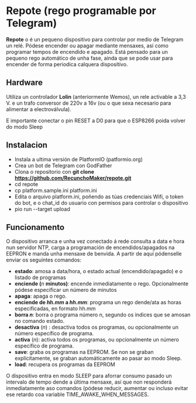 # Repote (rego programable por Telegram)

**Repote** o é un pequeno dispositivo para controlar por medio de Telegram un relé. Pódese encender ou apagar mediante mensaxes, así como programar tempos de encendido e apagado. Está pensado para un pequeno rego automático de unha fase, ainda que se pode usar para encender de forma periodica calquera dispositivo.

## Hardware
Utiliza un controlador __Lolin__ (anteriormente Wemos), un rele activable a 3,3 V. e un trafo conversor de 220v a 16v (ou o que sexa necesario para alimentar a electroválvula). 

E importante conectar o pin RESET a D0 para que o ESP8266 poida volver do modo Sleep

## Instalacion
* Instala a ultima versión de PlatformIO (patformio.org)
* Crea un bot de Telegram con GodFather
* Clona o repositorio con **git clone https://github.com/RecunchoMaker/repote.git**
* cd repote
* cp platform.sample.ini platform.ini
* Edita o arquivo platform.ini, poñendo as túas credenciais Wifi, o token do bot, e o chat_id do usuario con permisos para controlar o dispositivo
* pio run --target upload

## Funcionamento
O dispositivo arranca e unha vez conectado á rede consulta a data e hora nun servidor NTP, carga a programación de encendidos/apagados na EEPRON e manda unha mensaxe de benvida. A partir de aquí pódenselle enviar os seguintes comandos:
* **estado**: amosa a data/hora, o estado actual (encendido/apagado) e o listado de programas
* **enciende (**_n_ **minutos)**: encende inmediatamente o rego. Opcionalmente pódese especificar un número de minutos
* **apaga**: apaga o rego.
* **enciende de _hh.mm_ a _hh.mm_**: programa un rego dende/ata as horas especificadas, en formato hh.mm
* **borra _n_**: borra o programa número n, segundo os indices que se amosan no comando estado.
* **desactiva** (*n*) : desactiva todos os programas, ou opcionalmente un número específico de programa.
* **activa** (*n*): activa todos os programas, ou opcionalmente un número específico de programa.
* **save**: graba os programas na EEPROM. Se non se graban explícitamente, se graban automáticamente ao pasar ao modo Sleep.
* **load**: recupera os programas da EEPROM

O dispositivo entra en modo SLEEP para aforrar consumo pasado un intervalo de tempo dende a última mensaxe, así que non responderá inmediatamente aso comandos (pódese reducir, aumentar ou incluso evitar ese retardo coa variable TIME_AWAKE_WHEN_MESSAGES.
